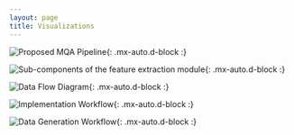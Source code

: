 ```yaml
---
layout: page
title: Visualizations
---
```

![Proposed MQA Pipeline](/assets/img/1.png){: .mx-auto.d-block :}

![Sub-components of the feature extraction module](/assets/img/4.png){: .mx-auto.d-block :}

![Data Flow Diagram](/assets/img/7.png){: .mx-auto.d-block :}

![Implementation Workflow](/assets/img/8.png){: .mx-auto.d-block :}

![Data Generation Workflow](/assets/img/data_gen_workflow.png){: .mx-auto.d-block :}

